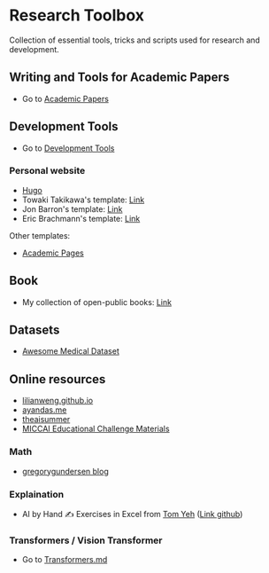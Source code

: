 # Research Toolbox
Collection of essential tools, tricks and scripts used for research and development.

<!--  -->
## Writing and Tools for Academic Papers
- Go to [Academic Papers](AcademicPapers/papers.MD)



## Development Tools
- Go to [Development Tools](DevelopmentTools/DevelopmentTools.md)




### Personal website

+ [Hugo](https://gohugo.io/)
+ Towaki Takikawa's template: [Link](https://github.com/tovacinni/research-website-template)
+ Jon Barron's template: [Link](https://github.com/jonbarron/website)
+ Eric Brachmann's template: [Link](https://github.com/ebrach/ebrach.github.io)

Other templates:
+ [Academic Pages](https://github.com/academicpages/academicpages.github.io)




<!--  -->
## Book
- My collection of open-public books: [Link](https://ntkhoa.notion.site/4affd80b09454ba0a37132bd5c1d59e0?v=fb51a179ebd34c4d914e605b222a0fc5&pvs=4)


<!--  -->
## Datasets
- [Awesome Medical Dataset](https://github.com/openmedlab/Awesome-Medical-Dataset)


<!--  -->
## Online resources
- [lilianweng.github.io](https://lilianweng.github.io/)
- [ayandas.me](https://ayandas.me/blogs.html)
- [theaisummer](https://theaisummer.com/learn-ai/)
- [MICCAI Educational Challenge Materials](https://miccai-sb.github.io/materials.html)

### Math
- [gregorygundersen blog](https://gregorygundersen.com/blog/)


### Explaination
- AI by Hand ✍️ Exercises in Excel from [Tom Yeh](https://x.com/ProfTomYeh) ([Link github](https://github.com/ImagineAILab/ai-by-hand-excel))

### Transformers / Vision Transformer
- Go to [Transformers.md](Transformer/Transformers.md)

